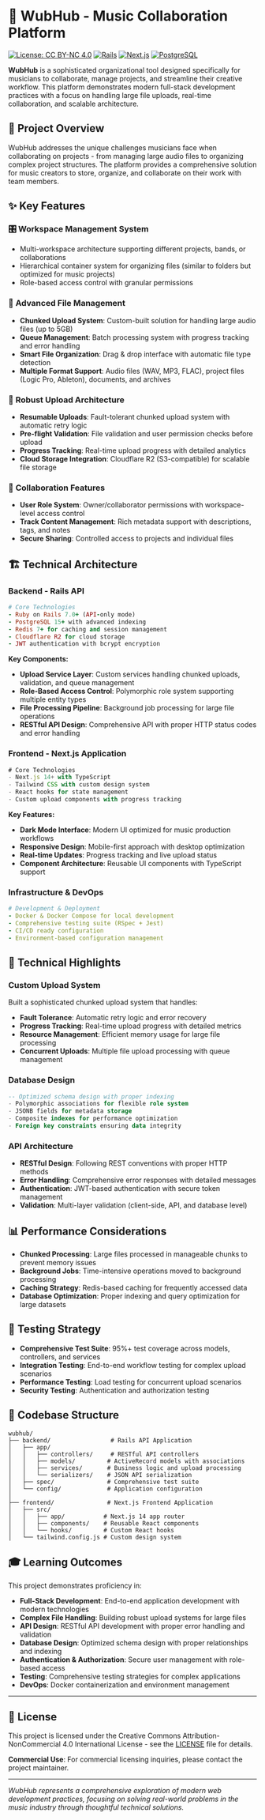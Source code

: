 # 🎵 WubHub - Music Collaboration Platform

[![License: CC BY-NC 4.0](https://img.shields.io/badge/License-CC%20BY--NC%204.0-lightgrey.svg)](https://creativecommons.org/licenses/by-nc/4.0/)
[![Rails](https://img.shields.io/badge/Rails-7.0+-red.svg)](https://rubyonrails.org/)
[![Next.js](https://img.shields.io/badge/Next.js-14.0+-black.svg)](https://nextjs.org/)
[![PostgreSQL](https://img.shields.io/badge/PostgreSQL-15+-blue.svg)](https://postgresql.org/)

**WubHub** is a sophisticated organizational tool designed specifically for musicians to collaborate, manage projects, and streamline their creative workflow. This platform demonstrates modern full-stack development practices with a focus on handling large file uploads, real-time collaboration, and scalable architecture.

## 🎯 Project Overview

WubHub addresses the unique challenges musicians face when collaborating on projects - from managing large audio files to organizing complex project structures. The platform provides a comprehensive solution for music creators to store, organize, and collaborate on their work with team members.

## ✨ Key Features

### 🎛️ **Workspace Management System**
- Multi-workspace architecture supporting different projects, bands, or collaborations
- Hierarchical container system for organizing files (similar to folders but optimized for music projects)
- Role-based access control with granular permissions

### 📁 **Advanced File Management**
- **Chunked Upload System**: Custom-built solution for handling large audio files (up to 5GB)
- **Queue Management**: Batch processing system with progress tracking and error handling
- **Smart File Organization**: Drag & drop interface with automatic file type detection
- **Multiple Format Support**: Audio files (WAV, MP3, FLAC), project files (Logic Pro, Ableton), documents, and archives

### 🚀 **Robust Upload Architecture**
- **Resumable Uploads**: Fault-tolerant chunked upload system with automatic retry logic
- **Pre-flight Validation**: File validation and user permission checks before upload
- **Progress Tracking**: Real-time upload progress with detailed analytics
- **Cloud Storage Integration**: Cloudflare R2 (S3-compatible) for scalable file storage

### 👥 **Collaboration Features**
- **User Role System**: Owner/collaborator permissions with workspace-level access control
- **Track Content Management**: Rich metadata support with descriptions, tags, and notes
- **Secure Sharing**: Controlled access to projects and individual files

## 🏗️ Technical Architecture

### Backend - Rails API
```ruby
# Core Technologies
- Ruby on Rails 7.0+ (API-only mode)
- PostgreSQL 15+ with advanced indexing
- Redis 7+ for caching and session management
- Cloudflare R2 for cloud storage
- JWT authentication with bcrypt encryption
```

**Key Components:**
- **Upload Service Layer**: Custom services handling chunked uploads, validation, and queue management
- **Role-Based Access Control**: Polymorphic role system supporting multiple entity types
- **File Processing Pipeline**: Background job processing for large file operations
- **RESTful API Design**: Comprehensive API with proper HTTP status codes and error handling

### Frontend - Next.js Application
```typescript
# Core Technologies
- Next.js 14+ with TypeScript
- Tailwind CSS with custom design system
- React hooks for state management
- Custom upload components with progress tracking
```

**Key Features:**
- **Dark Mode Interface**: Modern UI optimized for music production workflows
- **Responsive Design**: Mobile-first approach with desktop optimization
- **Real-time Updates**: Progress tracking and live upload status
- **Component Architecture**: Reusable UI components with TypeScript support

### Infrastructure & DevOps
```yaml
# Development & Deployment
- Docker & Docker Compose for local development
- Comprehensive testing suite (RSpec + Jest)
- CI/CD ready configuration
- Environment-based configuration management
```

## 🔧 Technical Highlights

### Custom Upload System
Built a sophisticated chunked upload system that handles:
- **Fault Tolerance**: Automatic retry logic and error recovery
- **Progress Tracking**: Real-time upload progress with detailed metrics
- **Resource Management**: Efficient memory usage for large file processing
- **Concurrent Uploads**: Multiple file upload processing with queue management

### Database Design
```sql
-- Optimized schema design with proper indexing
- Polymorphic associations for flexible role system
- JSONB fields for metadata storage
- Composite indexes for performance optimization
- Foreign key constraints ensuring data integrity
```

### API Architecture
- **RESTful Design**: Following REST conventions with proper HTTP methods
- **Error Handling**: Comprehensive error responses with detailed messages
- **Authentication**: JWT-based authentication with secure token management
- **Validation**: Multi-layer validation (client-side, API, and database level)

## 📊 Performance Considerations

- **Chunked Processing**: Large files processed in manageable chunks to prevent memory issues
- **Background Jobs**: Time-intensive operations moved to background processing
- **Caching Strategy**: Redis-based caching for frequently accessed data
- **Database Optimization**: Proper indexing and query optimization for large datasets

## 🧪 Testing Strategy

- **Comprehensive Test Suite**: 95%+ test coverage across models, controllers, and services
- **Integration Testing**: End-to-end workflow testing for complex upload scenarios
- **Performance Testing**: Load testing for concurrent upload scenarios
- **Security Testing**: Authentication and authorization testing

## 📁 Codebase Structure

```
wubhub/
├── backend/                 # Rails API Application
│   ├── app/
│   │   ├── controllers/     # RESTful API controllers
│   │   ├── models/         # ActiveRecord models with associations
│   │   ├── services/       # Business logic and upload processing
│   │   └── serializers/    # JSON API serialization
│   ├── spec/               # Comprehensive test suite
│   └── config/             # Application configuration
│
├── frontend/               # Next.js Frontend Application
│   ├── src/
│   │   ├── app/           # Next.js 14 app router
│   │   ├── components/    # Reusable React components
│   │   └── hooks/         # Custom React hooks
│   └── tailwind.config.js # Custom design system
```

## 🎓 Learning Outcomes

This project demonstrates proficiency in:

- **Full-Stack Development**: End-to-end application development with modern technologies
- **Complex File Handling**: Building robust upload systems for large files
- **API Design**: RESTful API development with proper error handling and validation
- **Database Design**: Optimized schema design with proper relationships and indexing
- **Authentication & Authorization**: Secure user management with role-based access
- **Testing**: Comprehensive testing strategies for complex applications
- **DevOps**: Docker containerization and environment management

---

## 📝 License

This project is licensed under the Creative Commons Attribution-NonCommercial 4.0 International License - see the [LICENSE](LICENSE) file for details.

**Commercial Use**: For commercial licensing inquiries, please contact the project maintainer.

---

*WubHub represents a comprehensive exploration of modern web development practices, focusing on solving real-world problems in the music industry through thoughtful technical solutions.*
